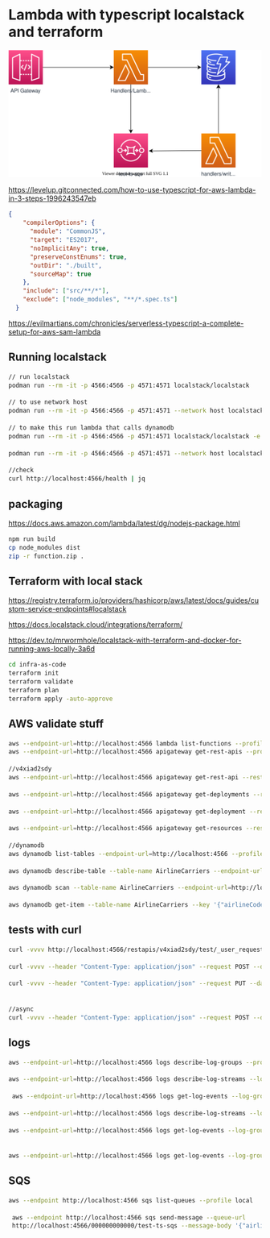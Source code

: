 # Lambda with typescript localstack and terraform

![architecture](./architecture.svg)

<https://levelup.gitconnected.com/how-to-use-typescript-for-aws-lambda-in-3-steps-1996243547eb>

```json
{
    "compilerOptions": {
      "module": "CommonJS",
      "target": "ES2017",
      "noImplicitAny": true,
      "preserveConstEnums": true,
      "outDir": "./built",
      "sourceMap": true
    },
    "include": ["src/**/*"],
    "exclude": ["node_modules", "**/*.spec.ts"]
  }
```

<https://evilmartians.com/chronicles/serverless-typescript-a-complete-setup-for-aws-sam-lambda>

## Running localstack

```bash
// run localstack
podman run --rm -it -p 4566:4566 -p 4571:4571 localstack/localstack

// to use network host
podman run --rm -it -p 4566:4566 -p 4571:4571 --network host localstack/localstack

// to make this run lambda that calls dynamodb
podman run --rm -it -p 4566:4566 -p 4571:4571 localstack/localstack -e DEFAULT_REGION=ca-central-1 -e AWS_DEFAULT_REGION=ca-central-1 -e AWS_SECRET_ACCESS_KEY = "test" -e AWS_ACCESS_KEY_ID = "test" 

podman run --rm -it -p 4566:4566 -p 4571:4571 --network host localstack/localstack -e DEFAULT_REGION=ca-central-1 -e AWS_DEFAULT_REGION=ca-central-1 -e AWS_SECRET_ACCESS_KEY = "test" -e AWS_ACCESS_KEY_ID = "test" 

//check
curl http://localhost:4566/health | jq
```

## packaging

<https://docs.aws.amazon.com/lambda/latest/dg/nodejs-package.html>

```bash
npm run build
cp node_modules dist
zip -r function.zip .
```


## Terraform with local stack

<https://registry.terraform.io/providers/hashicorp/aws/latest/docs/guides/custom-service-endpoints#localstack>

<https://docs.localstack.cloud/integrations/terraform/>

<https://dev.to/mrwormhole/localstack-with-terraform-and-docker-for-running-aws-locally-3a6d>

```bash
cd infra-as-code
terraform init
terraform validate
terraform plan
terraform apply -auto-approve
```

## AWS validate stuff

```bash
aws --endpoint-url=http://localhost:4566 lambda list-functions --profile local
aws --endpoint-url=http://localhost:4566 apigateway get-rest-apis --profile local

//v4xiad2sdy
aws --endpoint-url=http://localhost:4566 apigateway get-rest-api --rest-api-id v4xiad2sdy --profile local

aws --endpoint-url=http://localhost:4566 apigateway get-deployments --rest-api-id v4xiad2sdy --profile local

aws --endpoint-url=http://localhost:4566 apigateway get-deployment --rest-api-id v4xiad2sdy --deployment-id lz0zgwno23 --profile local

aws --endpoint-url=http://localhost:4566 apigateway get-resources --rest-api-id v4xiad2sdy --profile local

//dynamodb
aws dynamodb list-tables --endpoint-url=http://localhost:4566 --profile local

aws dynamodb describe-table --table-name AirlineCarriers --endpoint-url=http://localhost:4566 --profile local

aws dynamodb scan --table-name AirlineCarriers --endpoint-url=http://localhost:4566 --profile local

aws dynamodb get-item --table-name AirlineCarriers --key '{"airlineCode":{"S":"yyz"}}' --endpoint-url=http://localhost:4566 --profile local
```

## tests with curl

```bash
curl -vvvv http://localhost:4566/restapis/v4xiad2sdy/test/_user_request_/

curl -vvvv --header "Content-Type: application/json" --request POST --data '{"airlineCode":"zzz","airlineDisplayName":"display"}' http://localhost:4566/restapis/kn733tt49y/test/_user_request_/

curl -vvvv --header "Content-Type: application/json" --request PUT --data '{"email": "totot@toto.com", "firstName": "titi", "lastName":"titi"}'


//async
curl -vvvv --header "Content-Type: application/json" --request POST --data '{"airlineCode":"zzzfy2","airlineDisplayName":"fy2"}' http://localhost:4566/restapis/g60sucv471/test/_user_request_/?asyncpost=1
```

## logs

```bash
aws --endpoint-url=http://localhost:4566 logs describe-log-groups --profile local

aws --endpoint-url=http://localhost:4566 logs describe-log-streams --log-group-name /aws/lambda/ts-lambda-function --profile local

 aws --endpoint-url=http://localhost:4566 logs get-log-events --log-group-name /aws/lambda/ts-lambda-function --log-stream-name '2022/03/30/[LATEST]cb92877e' --profile local

aws --endpoint-url=http://localhost:4566 logs describe-log-streams --log-group-name /aws/lambda/sqs-lambda-function --profile local

aws --endpoint-url=http://localhost:4566 logs get-log-events --log-group-name /aws/lambda/sqs-lambda-function --log-stream-name '2022/04/05/[1]26062d6a' --profile local


aws --endpoint-url=http://localhost:4566 logs get-log-events --log-group-name /aws/lambda/sqs-lambda-function --log-stream-name '2022/04/05/[1]26062d6a' --profile local


```

## SQS

```bash
aws --endpoint http://localhost:4566 sqs list-queues --profile local

 aws --endpoint http://localhost:4566 sqs send-message --queue-url 
 http://localhost:4566/000000000000/test-ts-sqs --message-body '{"airlineCode":"xyz","airlineDisplayName":"displaxyz"}'
```
